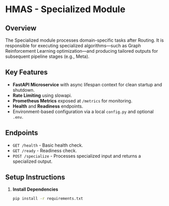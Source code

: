# HMAS - Specialized Module

## Overview
The Specialized module processes domain-specific tasks after Routing. It is responsible for executing specialized algorithms—such as Graph Reinforcement Learning optimization—and producing tailored outputs for subsequent pipeline stages (e.g., Meta).

## Key Features
- **FastAPI Microservice** with async lifespan context for clean startup and shutdown.
- **Rate Limiting** using slowapi.
- **Prometheus Metrics** exposed at `/metrics` for monitoring.
- **Health** and **Readiness** endpoints.
- Environment-based configuration via a local `config.py` and optional `.env`.

## Endpoints
- `GET /health` - Basic health check.
- `GET /ready` - Readiness check.
- `POST /specialize` - Processes specialized input and returns a specialized output.

## Setup Instructions
1. **Install Dependencies**  
   ```bash
   pip install -r requirements.txt
